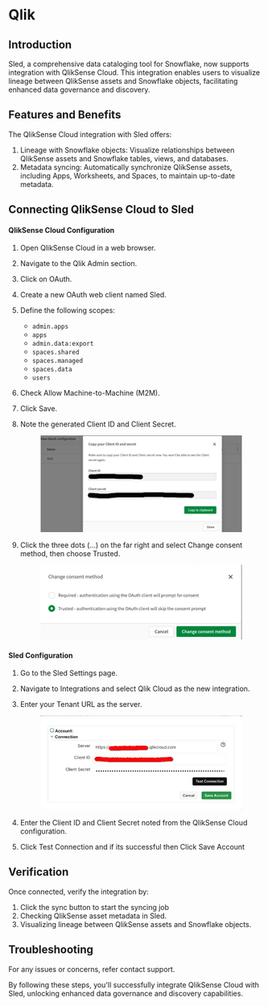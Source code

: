 # Qlik

## Introduction

Sled, a comprehensive data cataloging tool for Snowflake, now supports integration with QlikSense Cloud. This integration enables users to visualize lineage between QlikSense assets and Snowflake objects, facilitating enhanced data governance and discovery.

## Features and Benefits

The QlikSense Cloud integration with Sled offers:

1. Lineage with Snowflake objects: Visualize relationships between QlikSense assets and Snowflake tables, views, and databases.
2. Metadata syncing: Automatically synchronize QlikSense assets, including Apps, Worksheets, and Spaces, to maintain up-to-date metadata.

## Connecting QlikSense Cloud to Sled

#### QlikSense Cloud Configuration

1. Open QlikSense Cloud in a web browser.
2. Navigate to the Qlik Admin section.
3. Click on OAuth.
4. Create a new OAuth web client named Sled.
5. Define the following scopes:
   * `admin.apps`
   * `apps`
   * `admin.data:export`
   * `spaces.shared`
   * `spaces.managed`
   * `spaces.data`
   * `users`
6. Check Allow Machine-to-Machine (M2M).
7. Click Save.
8.  Note the generated Client ID and Client Secret.



    <figure><img src="../.gitbook/assets/image.png" alt=""><figcaption></figcaption></figure>
9.  Click the three dots (...) on the far right and select Change consent method, then choose Trusted.

    <figure><img src="../.gitbook/assets/image (1).png" alt=""><figcaption></figcaption></figure>

#### Sled Configuration

1. Go to the Sled Settings page.
2. Navigate to Integrations and select Qlik Cloud as the new integration.
3.  Enter your Tenant URL as the server.



    <figure><img src="../.gitbook/assets/image (3).png" alt=""><figcaption></figcaption></figure>
4. Enter the Client ID and Client Secret noted from the QlikSense Cloud configuration.
5. Click Test Connection and if its successful then Click Save Account

## Verification

Once connected, verify the integration by:

1. Click the sync button to start the syncing job
2. Checking QlikSense asset metadata in Sled.
3. Visualizing lineage between QlikSense assets and Snowflake objects.

## Troubleshooting

For any issues or concerns, refer contact support.

By following these steps, you'll successfully integrate QlikSense Cloud with Sled, unlocking enhanced data governance and discovery capabilities.
